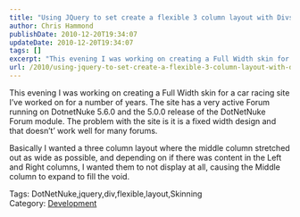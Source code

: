 ```yaml
---
title: "Using JQuery to set create a flexible 3 column layout with Divs"
author: Chris Hammond
publishDate: 2010-12-20T19:34:07
updateDate: 2010-12-20T19:34:07
tags: []
excerpt: "This evening I was working on creating a Full Width skin for a car racing site I’ve worked on for a number of years. The site has a very active Forum running on DotnetNuke 5.6.0 and the 5.0.0 release of the DotNetNuke Forum module. The problem with the site is it is a fixed width design and that doesn’t’ work well for many forums.  Basically I wanted a three column layout where the middle column stretched out as wide as possible, and depending on if there was content in the Left and Right columns, I wanted them to not display at all, causing the Middle column to expand to fill the void.  Tags: DotNetNuke,jquery,div,flexible,layout,SkinningCategory: Development"
url: /2010/using-jquery-to-set-create-a-flexible-3-column-layout-with-divs  # Use the generated URL with year
---
```

<p>This evening I was working on creating a Full Width skin for a car racing site I’ve worked on for a number of years. The site has a very active Forum running on DotnetNuke 5.6.0 and the 5.0.0 release of the DotNetNuke Forum module. The problem with the site is it is a fixed width design and that doesn’t’ work well for many forums.</p>  <p>Basically I wanted a three column layout where the middle column stretched out as wide as possible, and depending on if there was content in the Left and Right columns, I wanted them to not display at all, causing the Middle column to expand to fill the void.</p>  <div class="tags">Tags: DotNetNuke,jquery,div,flexible,layout,Skinning</div><div class="category">Category: <a href=https://www.dotnetnuke.com/Resources/Blogs/tabid/825/CatID/9/Default.aspx>Development</a></div><img src="https://feeds.feedburner.com/~r/dnndaily/~4/aahb7agEIVw" height="1" width="1"/>
